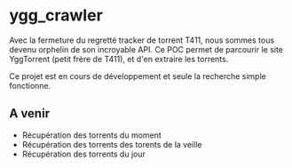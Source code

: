 # ygg_crawler

Avec la fermeture du regretté tracker de torrent T411, nous sommes tous devenu orphelin de son incroyable API.
Ce POC permet de parcourir le site YggTorrent (petit frère de T411), et d'en extraire les torrents.

Ce projet est en cours de développement et seule la recherche simple fonctionne.

## A venir

- Récupération des torrents du moment
- Récupération des torrents des torents de la veille
- Récupération des torrents du jour
